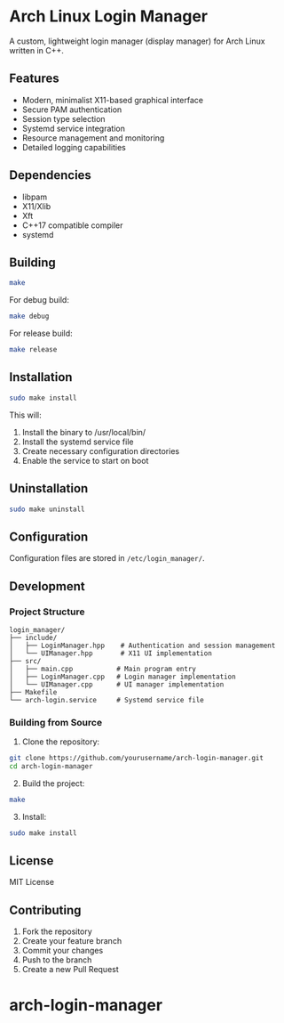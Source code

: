 # Arch Linux Login Manager

A custom, lightweight login manager (display manager) for Arch Linux written in C++.

## Features

- Modern, minimalist X11-based graphical interface
- Secure PAM authentication
- Session type selection
- Systemd service integration
- Resource management and monitoring
- Detailed logging capabilities

## Dependencies

- libpam
- X11/Xlib
- Xft
- C++17 compatible compiler
- systemd

## Building

```bash
make
```

For debug build:
```bash
make debug
```

For release build:
```bash
make release
```

## Installation

```bash
sudo make install
```

This will:
1. Install the binary to /usr/local/bin/
2. Install the systemd service file
3. Create necessary configuration directories
4. Enable the service to start on boot

## Uninstallation

```bash
sudo make uninstall
```

## Configuration

Configuration files are stored in `/etc/login_manager/`.

## Development

### Project Structure

```
login_manager/
├── include/
│   ├── LoginManager.hpp    # Authentication and session management
│   └── UIManager.hpp       # X11 UI implementation
├── src/
│   ├── main.cpp           # Main program entry
│   ├── LoginManager.cpp   # Login manager implementation
│   └── UIManager.cpp      # UI manager implementation
├── Makefile
└── arch-login.service     # Systemd service file
```

### Building from Source

1. Clone the repository:
```bash
git clone https://github.com/yourusername/arch-login-manager.git
cd arch-login-manager
```

2. Build the project:
```bash
make
```

3. Install:
```bash
sudo make install
```

## License

MIT License

## Contributing

1. Fork the repository
2. Create your feature branch
3. Commit your changes
4. Push to the branch
5. Create a new Pull Request
# arch-login-manager
